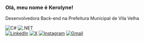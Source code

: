 ### Olá, meu nome é Kerolyne!
<p>Desenvolvedora Back-end na Prefeitura Municipal de Vila Velha</p>

![C#](https://img.shields.io/badge/C%23-239120?style=for-the-badge&logo=c-sharp&logoColor=white)
![.NET](https://img.shields.io/badge/.NET-5C2D91?style=for-the-badge&logo=.net&logoColor=white)
</br>
[![LinkedIn](https://img.shields.io/badge/LinkedIn-0077B5?style=for-the-badge&logo=linkedin&logoColor=white)](https://www.linkedin.com/in/eukerolyne/)
[![X](https://img.shields.io/badge/X-000?style=for-the-badge&logo=x)](https://x.com/eukerolyne)
[![Instagram](https://img.shields.io/badge/-Instagram-%23E4405F?style=for-the-badge&logo=instagram&logoColor=white)](https://www.instagram.com/eukerolyne/)
[![Gmail](https://img.shields.io/badge/Gmail-333333?style=for-the-badge&logo=gmail&logoColor=red)](mailto:ribeirodias2003@gmail.com)
